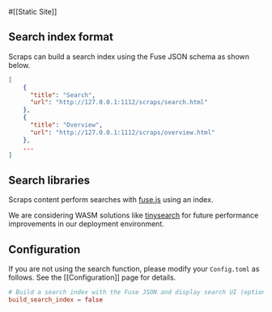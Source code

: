 #[[Static Site]]

## Search index format

Scraps can build a search index using the Fuse JSON schema as shown below.

```json
[
    {
      "title": "Search",
      "url": "http://127.0.0.1:1112/scraps/search.html"
    },
    {
      "title": "Overview",
      "url": "http://127.0.0.1:1112/scraps/overview.html"
    },
    ...
]
```

## Search libraries

Scraps content perform searches with [fuse.js](https://www.fusejs.io/) using an index.

We are considering WASM solutions like [tinysearch](https://endler.dev/2019/tinysearch) for future performance improvements in our deployment environment.

## Configuration

If you are not using the search function, please modify your `Config.toml` as follows. See the [[Configuration]] page for details.

```toml
# Build a search index with the Fuse JSON and display search UI (optional, default=true, choices=true or false)
build_search_index = false
```